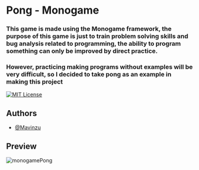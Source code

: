 
# Pong - Monogame

### This game is made using the Monogame framework, the purpose of this game is just to train problem solving skills and bug analysis related to programming, the ability to program something can only be improved by direct practice. 
### However, practicing making programs without examples will be very difficult, so I decided to take pong as an example in making this project

[![MIT License](https://img.shields.io/badge/License-MIT-green.svg)](https://choosealicense.com/licenses/mit/)



## Authors

- [@Mavinzu](https://github.com/Mavinzu)


## Preview
![monogamePong](https://github.com/user-attachments/assets/20b52fc8-84e1-4bd6-b1a0-6c656a96e27c)
